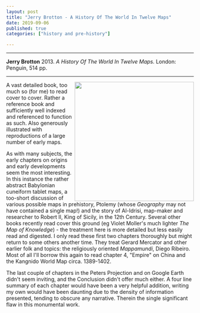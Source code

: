 ```yaml
---
layout: post
title: "Jerry Brotton - A History Of The World In Twelve Maps"
date: 2019-09-06
published: true
categories: ["history and pre-history"]

---
```



***
<b>Jerry Brotton</b> 2013. _A History Of The World In Twelve Maps._ London: Penguin, 514  pp.

***
<img align="right" width="320" src="https://cdn2.penguin.com.au/covers/original/9780141034935.jpg" alt="">   

A vast detailed book, too much so (for me) to read cover to cover.  Rather a reference book and sufficiently well indexed and referenced to function as such.  Also generously illustrated with reproductions of a large number of early maps.  

As with many subjects, the early chapters on origins and early developments seem the most interesting.  In this instance the rather abstract Babylonian cuneiform tablet maps, a too-short discussion of various possible maps in prehistory, Ptolemy (whose _Geography_ may not have contained a single map!) and the story of Al-Idrisi, map-maker and researcher to Robert II, King of Sicily, in the 12th Century.  Several other books recently read cover this ground (eg Violet Moller's much lighter _The Map of Knowledge_) - the treatment here is more detailed but less easily read and digested.  I only read these first two chapters thoroughly but might return to some others another time.  They treat Gerard Mercator and other earlier folk and topics:  the religiously oriented _Mappamundi_, Diego Ribeiro.    Most of all I'll borrow this again to read chapter 4, "Empire" on China and the Kangnido World Map circa. 1389-1402.  

The last couple of chapters in the Peters Projection and on Google Earth didn't seem inviting, and the Conclusion didn't offer much either.  A four line summary of each chapter would have been a very helpful addition, writing my own would have been daunting due to the density of information presented, tending to obscure any narrative.  Therein the single significant flaw in this monumental work. 
